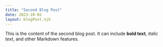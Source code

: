 ```yaml
---
title: "Second Blog Post"
date: 2023-10-02
layout: blogPost.njk
---
```


This is the content of the second blog post. It can include **bold text**, _italic text_, and other Markdown features.